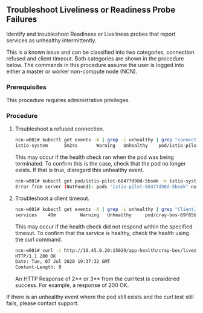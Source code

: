## Troubleshoot Liveliness or Readiness Probe Failures

Identify and troubleshoot Readiness or Liveliness probes that report services as unhealthy intermittently.

This is a known issue and can be classified into two categories, connection refused and client timeout. Both categories are shown in the procedure below. The commands in this procedure assume the user is logged into either a master or worker non-compute node \(NCN\).

### Prerequisites

This procedure requires administrative privileges.

### Procedure

1.  Troubleshoot a refused connection.

    ```bash
    ncn-w001# kubectl get events -A | grep -i unhealthy | grep "connection refused"
    istio-system      5m24s       Warning   Unhealthy    pod/istio-pilot-68477d98d-5bsmk      Readiness probe failed: Get http://10.45.0.100:8080/ready: dial tcp 10.45.0.100:8080: connect: connection refused
    ```

    This may occur if the health check ran when the pod was being terminated. To confirm this is the case, check that the pod no longer exists. If that is true, disregard this unhealthy event.

    ```bash
    ncn-w001# kubectl get pod/istio-pilot-68477d98d-5bsmk -n istio-system
    Error from server (NotFound): pods "istio-pilot-68477d98d-5bsmk" not found
    ```

2.  Troubleshoot a client timeout.

    ```bash
    ncn-w001# kubectl get events -A | grep -i unhealthy | grep "Client.Timeout|DeadlineExceeded"
    services    40m         Warning   Unhealthy     pod/cray-bos-69f85bcd89-vdq52      Liveness probe failed: Get http://10.45.0.20:15020/app-health/cray-bos/livez: net/http: request canceled (Client.Timeout exceeded while awaiting headers)
    ```

    This may occur if the health check did not respond within the specified timeout. To confirm that the service is healthy, check the health using the curl command.

    ```bash
    ncn-w001# curl -i http://10.45.0.20:15020/app-health/cray-bos/livez
    HTTP/1.1 200 OK
    Date: Tue, 07 Jul 2020 19:37:32 GMT
    Content-Length: 0
    ```

    An HTTP Response of 2\*\* or 3\*\* from the curl test is considered success. For example, a response of 200 OK.


If there is an unhealthy event where the pod still exists and the curl test still fails, please contact support.





